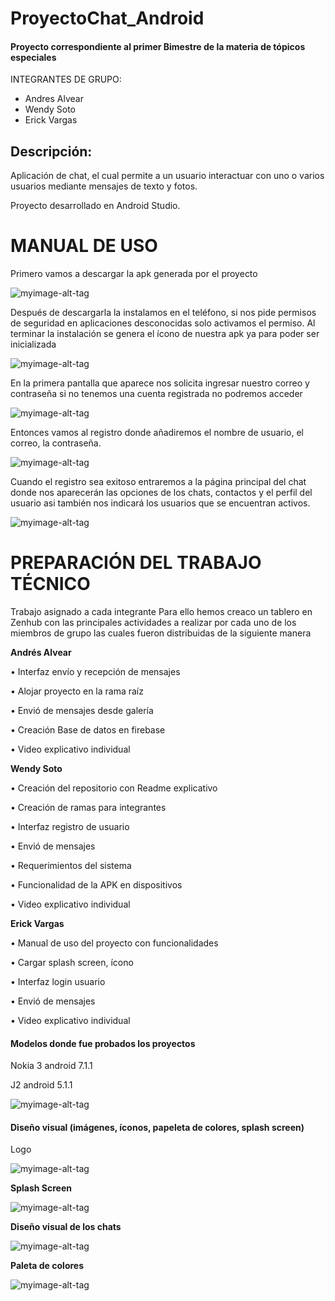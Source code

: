 
# ProyectoChat_Android
 #### Proyecto correspondiente al primer Bimestre de la materia de tópicos especiales
INTEGRANTES DE GRUPO:
- Andres Alvear
- Wendy Soto
- Erick Vargas

## Descripción:
Aplicación de chat, el  cual permite a un usuario interactuar con uno o varios usuarios mediante mensajes de texto y fotos.

Proyecto desarrollado en Android Studio.

# MANUAL DE USO
Primero vamos a descargar la apk generada por el proyecto
 
![myimage-alt-tag](https://github.com/wendysoto/ProyectoChat_Android/blob/master/images/app_c.png)

Después de descargarla la instalamos en el teléfono, si nos pide permisos de seguridad en aplicaciones desconocidas solo activamos el permiso.
Al terminar la instalación se genera el ícono de nuestra apk ya para poder ser inicializada 

![myimage-alt-tag](https://github.com/wendysoto/ProyectoChat_Android/blob/master/images/pantalla.jpeg) 


En la primera pantalla que aparece nos solicita ingresar nuestro correo y contraseña si no tenemos una cuenta registrada no podremos acceder

![myimage-alt-tag](https://github.com/wendysoto/ProyectoChat_Android/blob/master/images/login.jpeg) 

Entonces vamos al registro donde añadiremos el nombre de usuario, el correo, la contraseña.

![myimage-alt-tag](https://github.com/wendysoto/ProyectoChat_Android/blob/master/images/register.jpeg) 

Cuando el registro sea exitoso entraremos a la página principal del chat donde nos aparecerán las opciones de los chats, contactos y el perfil del usuario asi también nos indicará los usuarios que se encuentran activos.

![myimage-alt-tag](https://github.com/wendysoto/ProyectoChat_Android/blob/master/images/chats.jpeg) 

# PREPARACIÓN DEL TRABAJO TÉCNICO

 Trabajo asignado a cada integrante
Para ello hemos creaco un tablero en Zenhub con las principales actividades a realizar por cada uno de los miembros de grupo las cuales fueron distribuidas de la siguiente manera

**Andrés Alvear**

•	Interfaz envío y recepción de mensajes

•	Alojar proyecto en la rama raíz

•	Envió de mensajes desde galería 

•	Creación Base de datos en firebase 

•	Video explicativo individual

**Wendy Soto**

•	Creación del repositorio con Readme explicativo

•	Creación de ramas para integrantes

•	Interfaz registro de usuario

•	Envió de mensajes

•	Requerimientos del sistema

•	Funcionalidad de la APK en dispositivos

•	Video explicativo individual

**Erick Vargas**

•	Manual de uso del proyecto con funcionalidades

•	Cargar splash screen, ícono

•	Interfaz login usuario

•	Envió de mensajes

•	Video explicativo individual


#### Modelos donde fue probados los proyectos
Nokia 3 android 7.1.1




J2 android 5.1.1

![myimage-alt-tag](https://github.com/wendysoto/ProyectoChat_Android/blob/master/images/pantalla.jpeg) 



#### Diseño visual (imágenes, íconos, papeleta de colores, splash screen)
Logo

![myimage-alt-tag](https://github.com/wendysoto/ProyectoChat_Android/blob/master/images/icon.JPG) 

**Splash Screen**

![myimage-alt-tag](https://github.com/wendysoto/ProyectoChat_Android/blob/master/images/splash.jpeg) 

**Diseño visual de los chats**

![myimage-alt-tag](https://github.com/wendysoto/ProyectoChat_Android/blob/master/images/chats.jpeg) 

**Paleta de colores**

![myimage-alt-tag](https://github.com/wendysoto/ProyectoChat_Android/blob/master/images/paleta.JPG) 

